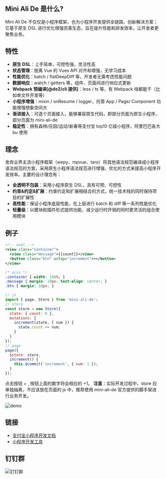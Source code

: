 ## Mini Ali De 是什么?
Mini Ali De 不仅仅是小程序框架，也为小程序开发提供全链路、创新解决方案；它基于原生 DSL 进行优化增强完善生态，旨在提升性能和研发效率，让开发者更聚焦业务。

## 特性
- **原生 DSL**：上手简单，可控性强，灵活性高
- **状态管理**：脱离 Vue 的 Vuex API 对齐和增强，无学习成本
- **性能优化**：batch / flatDeepDiff 等，开发者无需考虑性能问题
- **数据响应**：watch / getters 等，组件、页面间进行响应式更新
- **Webpack 预编译[@de2/cli 提供]**：less / ts 等，有 Webpack 啥都能干（比如单文件开发等）
- **小程序增强**：mixin / onResume / logger，托管 App / Page/ Component 功能增强想象空间大
- **渐进接入**：可逐个页面接入，能够兼容原生代码，即部分页面为原生小程序，部分页面为 mini-ali-de
- **稳定性**：拥有森林/庄园/运动/新春等支付宝 top10 亿级小程序，阿里巴巴各大 bu 使用

## 理念
舍弃业界主流小程序框架（wepy、mpvue、taro）将其他语法规范编译成小程序语法规范的方案，采用原生小程序语法规范进行增强、优化的方式来提高小程序开发效率。主要的设计理念有：

- **全透明不包装**：采用小程序原生 DSL，具有可预、可控性
- **约束&约定&扩展**：约束约定和扩展相结合的方式，统一技术栈的同时保持项目的扩展性
- **高性能**：保证小程序底层性能，在上层进行 batch 和 diff 等一系列性能优化
- **轻量级**：以模块和插件形式提供功能，减少运行时开销的同时更灵活的组合使用模块

## 例子

```xml
<!-- axml -->
<view class="container">
  <view class="message">{{count}}</view>
  <button class="btn" onTap="increment">+</button>
</view>
```

```css
/* acss */
.container { width: 100%; }
.message { margin: 10px; text-align: center; }
.btn { margin: 10px; }
```

```js
// js
import { page, Store } from 'mini-ali-de';
// store
const store = new Store({
  state: { count: 0 },
  mutations: {
    increment(state, { num }) {
      state.count += num;
    }
  }
});
// page
page({
  $store: store,
  increment() {
    this.$commit('increment', { num: 1 });
  }
});
```

点击按钮  +  , 按钮上面的数字将会相应的 +1。
**注意**：实际开发过程中，store 应单独抽离，不应该放在页面的 js 中，推荐使用 mini-ali-de 官方提供的脚手架进行业务开发。

![demo](https://gw.alipayobjects.com/mdn/social_tod/afts/img/A*AcMqQrBSyqoAAAAAAAAAAABkARQnAQ) 

## 链接
- [支付宝小程序开发文档](https://mini.open.alipay.com/channel/miniIndex.htm)
- [小程序开发工具](https://docs.alipay.com/mini/ide/overview)

## 钉钉群

![钉钉群](https://gw.alipayobjects.com/mdn/social_tod/afts/img/A*B_3UTrnyuw0AAAAAAAAAAABkARQnAQ)
